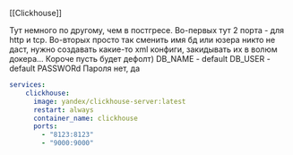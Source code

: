 [[Clickhouse]]

Тут немного по другому, чем в постгресе. Во-первых тут 2 порта - для http и tcp. Во-вторых просто так сменить имя бд или юзера никто не даст, нужно создавать какие-то xml конфиги, закидывать их в волюм докера... Короче пусть будет дефолт)
DB_NAME - default
DB_USER - default
PASSWORd 
Пароля нет, да

```yml
services:
    clickhouse:
      image: yandex/clickhouse-server:latest
      restart: always
      container_name: clickhouse
      ports:
        - "8123:8123"
        - "9000:9000"
```
